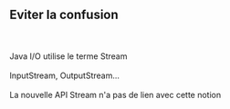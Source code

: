 ## Eviter la confusion
<br><br>
Java I/O utilise le terme Stream
<br><br>
InputStream, OutputStream...
<br><br>
La nouvelle API Stream n'a pas de lien avec cette notion
<br><br>
